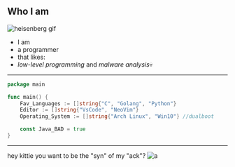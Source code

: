 ## Who I am

![heisenberg gif](https://media1.giphy.com/media/NUBp5KcV0PJBe/giphy.gif?cid=790b7611fe14c0641986c3633bc4a216aa02626eb859e791&rid=giphy.gif&ct=g)

 - I am
 - a programmer
 - that likes:
 - *low-level programming* and *malware analysis*💀

---

```go
package main

func main() {
    Fav_Languages := []string{"C", "Golang", "Python"}
    Editor := []string{"VsCode", "NeoVim"}
    Operating_System := []string{"Arch Linux", "Win10"} //dualboot

    const Java_BAD = true
}
```
---
hey kittie you want to be the "syn" of my "ack"?
![a](https://media.tenor.com/iEEIyf_SOakAAAAi/emojify.gif)
